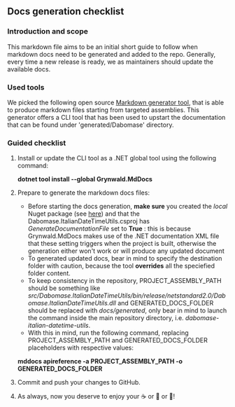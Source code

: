 ## Docs generation checklist

### Introduction and scope
This markdown file aims to be an initial short guide to follow when markdown docs need to be generated and added to the repo.
Generally, every time a new release is ready, we as maintainers should update the available docs.

### Used tools
We picked the following open source [Markdown generator tool](https://github.com/ap0llo/mddocs), that is able to produce markdown files starting from targeted assemblies.
This generator offers a CLI tool that has been used to upstart the documentation that can be found under 'generated/Dabomase' directory.

### Guided checklist

1. Install or update the CLI tool as a .NET global tool using the following command:

    **dotnet tool install --global Grynwald.MdDocs**

2. Prepare to generate the markdown docs files:
    - Before starting the docs generation, **make sure** you created the _local_ Nuget package (see [here](nuget-checklist.md)) and that the Dabomase.ItalianDateTimeUtils.csproj has _GenerateDocumentationFile_ set to **True** : this is because Grynwald.MdDocs makes use of the .NET documentation XML file that these setting triggers when the project is built, otherwise the generation either won't work or will produce any updated document
    - To generated updated docs, bear in mind to specify the destination folder with caution, because the tool **overrides** all the speciefied folder content.
    - To keep consistency in the repository, PROJECT_ASSEMBLY_PATH should be something like _src/Dabomase.ItalianDateTimeUtils/bin/release/netstandard2.0/Dabomase.ItalianDateTimeUtils.dll_ and GENERATED_DOCS_FOLDER should be replaced with _docs/generated_, only bear in mind to launch the command inside the main repository directory, i.e. _dabomase-italian-datetime-utils_.
    - With this in mind, run the following command, replacing PROJECT_ASSEMBLY_PATH and GENERATED_DOCS_FOLDER placeholders with respective values:
    
    **mddocs apireference -a PROJECT_ASSEMBLY_PATH -o GENERATED_DOCS_FOLDER**

4. Commit and push your changes to GitHub.

5. As always, now you deserve to enjoy your :coffee: or :tea: or :beer:!
